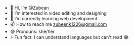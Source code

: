- 👋 Hi, I’m @Zubean
- 👀 I’m interested in video editing and designing
- 🌱 I’m currently learning web development
- 📫 How to reach me zubeenk1226@gmail.com
- 😄 Pronouns: she/her
- ⚡ Fun fact: I can understand languages but can't read 😂

<!---
Zubean/Zubean is a ✨ special ✨ repository because its `README.md` (this file) appears on your GitHub profile.
You can click the Preview link to take a look at your changes.
--->
